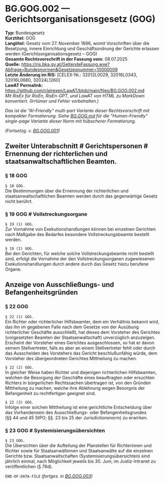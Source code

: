 # BG.GOG.002 — Gerichtsorganisationsgesetz (GOG)
**Typ:** Bundesgesetz  
**Kurztitel:** GOG  
**Langtitel:** Gesetz vom 27. November 1896, womit Vorschriften über die Besetzung, innere Einrichtung und Geschäftsordnung der Gerichte erlassen werden (Gerichtsorganisationsgesetz – GOG)  
**Gesamte Rechtsvorschrift in der Fassung vom:** 08.07.2025  
**Quelle:** https://ris.bka.gv.at/GeltendeFassung.wxe?Abfrage=Bundesnormen&Gesetzesnummer=10000009  
**Letzte Änderung im RIS:** [CELEX-Nr.: 32012L0029, 32016L0343, 32016L0680, 32024L1260]  
**LawAT Permalink:** https://github.com/clairexen/LawAT/blob/main/files/BG.GOG.002.md  
*Mit RisEx für RisEn, RisEn-GPT, und LawAT von HTML zu MarkDown konvertiert. (Irrtümer und Fehler vorbehalten.)*

*Das ist die "AI-Friendly" multi-part Variante dieser Rechtsvorschrift mit kompakter Formatierung. Siehe [BG.GOG.md](BG.GOG.md) für die "Human-Friendly" single-page Variante dieser Norm mit hübscherer Formatierung.*

*(Fortsetzg. v. [BG.GOG.001](BG.GOG.001.md))*

## Zweiter Unterabschnitt # Gerichtspersonen # Ernennung der richterlichen und staatsanwaltschaftlichen Beamten.

### § 18 GOG

`§ 18 GOG.`  
Die Bestimmungen über die Ernennung der richterlichen und staatsanwaltschaftlichen Beamten werden durch das gegenwärtige Gesetz nicht berührt.

### § 19 GOG # Vollstreckungsorgane

`§ 19 (1) GOG.`  
Zur Vornahme von Exekutionshandlungen können bei einzelnen Gerichten nach Maßgabe des Bedarfes besondere Vollstreckungsbeamte bestellt werden.

`§ 19 (2) GOG.`  
Bei den Gerichten, für welche solche Vollstreckungsbeamte nicht bestellt sind, erfolgt die Vornahme der den Vollstreckungsorganen zugewiesenen Exekutionshandlungen durch andere durch das Gesetz hiezu berufene Organe.

## Anzeige von Ausschließungs- und Befangenheitsgründen

### § 22 GOG

`§ 22 (1) GOG.`  
Ein Richter oder richterlicher Hilfsbeamter, dem ein Verhältnis bekannt wird, das ihn im gegebenen Falle nach dem Gesetze von der Ausübung richterlicher Geschäfte ausschließt, hat dieses dem Vorsteher des Gerichtes (vorgesetzten Beamten der Staatsanwaltschaft) unverzüglich anzuzeigen. Erscheint der Vorsteher eines Gerichtes ausgeschlossen, so hat er davon seinem Stellvertreter, falls es aber an einem Stellvertreter fehlt oder durch das Ausscheiden des Vorstehers das Gericht beschlußunfähig würde, dem Vorsteher des übergeordneten Gerichtes Mittheilung zu machen.

`§ 22 (2) GOG.`  
In gleicher Weise haben Richter und diejenigen richterlichen Hilfsbeamten, welchen die Besorgung der Geschäfte eines beauftragten oder ersuchten Richters in bürgerlichen Rechtssachen übertragen ist, von den Gründen Mittheilung zu machen, welche ihre Ablehnung wegen Besorgnis der Befangenheit zu rechtfertigen geeignet sind.

`§ 22 (3) GOG.`  
Infolge einer solchen Mittheilung ist eine gerichtliche Entscheidung über das Vorhandensein des Ausschließungs- oder Befangenheitsgrundes (§§ 44 und 45 StPO; §§. 23 bis 25 der Jurisdictionsnorm) zu erwirken.

### § 23 GOG # Systemisierungsübersichten

`§ 23 GOG.`  
Die Übersichten über die Aufteilung der Planstellen für Richterinnen und Richter sowie für Staatsanwältinnen und Staatsanwälte auf die einzelnen Gerichte bzw. Staatsanwaltschaften (Systemisierungsübersichten) sind jährlich einmal, nach Möglichkeit jeweils bis 30. Juni, im Justiz-Intranet zu veröffentlichen (§ 78d).

`END-OF-DATA-FILE` *(fortges. in [BG.GOG.003](BG.GOG.003.md))*
